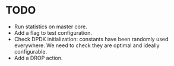 TODO
====

- Run statistics on master core.
- Add a flag to test configuration.
- Check DPDK initialization: constants have been randomly used everywhere. We
  need to check they are optimal and ideally configurable.
- Add a DROP action.
